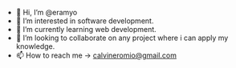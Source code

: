 - 👋 Hi, I’m @eramyo
- 👀 I’m interested in software development.
- 🌱 I’m currently learning web development.
- 💞️ I’m looking to collaborate on any project where i can apply my knowledge.
- 📫 How to reach me -> calvineromio@gmail.com

<!---
eramyo/eramyo is a ✨ special ✨ repository because its `README.md` (this file) appears on your GitHub profile.
You can click the Preview link to take a look at your changes.
--->
